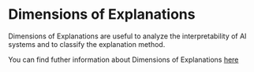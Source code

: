# Dimensions of Explanations

Dimensions of Explanations are useful to analyze the interpretability of AI systems and to classify the explanation method. 

You can find futher information about Dimensions of Explanations [here](../T3.1/XAI_dimensions.md)
